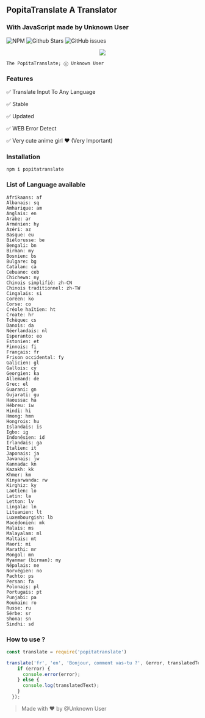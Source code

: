 ## PopitaTranslate A Translator
### With JavaScript made by Unknown User
![NPM](https://img.shields.io/npm/v/popitatranslate?style=for-the-badge)
![Github Stars](https://img.shields.io/github/stars/Unknown-user-dev/PopitaTranslate?style=for-the-badge)
![GitHub issues](https://img.shields.io/github/issues-raw/Unknown-user-dev/PopitaTranslate?style=for-the-badge)


<p align="center">
  <img src="https://animemotivation.com/wp-content/uploads/2017/08/Yuuki-Konno.png">
</p>

```
The PopitaTranslate; ⓒ Unknown User
```

### Features

✅ Translate Input To Any Language

✅ Stable

✅ Updated

✅ WEB Error Detect

✅ Very cute anime girl ❤ (Very Important)

### Installation

```
npm i popitatranslate
```

### List of Language available 

```
Afrikaans: af
Albanais: sq
Amharique: am
Anglais: en
Arabe: ar
Arménien: hy
Azéri: az
Basque: eu
Biélorusse: be
Bengali: bn
Birman: my
Bosnien: bs
Bulgare: bg
Catalan: ca
Cebuano: ceb
Chichewa: ny
Chinois simplifié: zh-CN
Chinois traditionnel: zh-TW
Cingalais: si
Coréen: ko
Corse: co
Créole haïtien: ht
Croate: hr
Tchèque: cs
Danois: da
Néerlandais: nl
Esperanto: eo
Estonien: et
Finnois: fi
Français: fr
Frison occidental: fy
Galicien: gl
Gallois: cy
Georgien: ka
Allemand: de
Grec: el
Guarani: gn
Gujarati: gu
Haoussa: ha
Hébreu: iw
Hindi: hi
Hmong: hmn
Hongrois: hu
Islandais: is
Igbo: ig
Indonésien: id
Irlandais: ga
Italien: it
Japonais: ja
Javanais: jw
Kannada: kn
Kazakh: kk
Khmer: km
Kinyarwanda: rw
Kirghiz: ky
Laotien: lo
Latin: la
Letton: lv
Lingala: ln
Lituanien: lt
Luxembourgish: lb
Macédonien: mk
Malais: ms
Malayalam: ml
Maltais: mt
Maori: mi
Marathi: mr
Mongol: mn
Myanmar (birman): my
Népalais: ne
Norvégien: no
Pachto: ps
Persan: fa
Polonais: pl
Portugais: pt
Punjabi: pa
Roumain: ro
Russe: ru
Sérbe: sr
Shona: sn
Sindhi: sd
```

### How to use ?

```javascript
const translate = require('popitatranslate')

translate('fr', 'en', 'Bonjour, comment vas-tu ?', (error, translatedText) => {
    if (error) {
      console.error(error);
    } else {
      console.log(translatedText);
    }
  });

```
> Made with ❤ by @Unknown User
